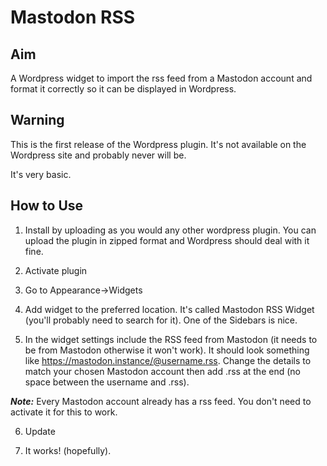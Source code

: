 # Mastodon RSS

## Aim

 A Wordpress widget to import the rss feed from a Mastodon account and format it correctly so it can be displayed in Wordpress.

 ## Warning

 This is the first release of the Wordpress plugin. It's not available on the Wordpress site and probably never will be.

It's very basic.

## How to Use

1. Install by uploading as you would any other wordpress plugin. You can upload the plugin in zipped format and Wordpress should deal with it fine.

2. Activate plugin

3. Go to Appearance->Widgets

4. Add widget to the preferred location. It's called Mastodon RSS Widget (you'll probably need to search for it).  One of the Sidebars is nice.
    
5. In the widget settings include the RSS feed from Mastodon (it needs to be from Mastodon otherwise it won't work).  It should look something like https://mastodon.instance/@username.rss.  Change the details to match your chosen Mastodon account then add .rss at the end (no space between the username and .rss).  

***Note:*** Every Mastodon account already has a rss feed. You don't need to activate it for this to work.

6. Update

7. It works! (hopefully).
